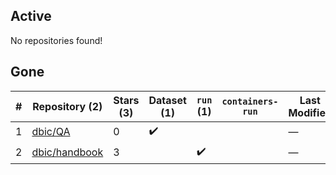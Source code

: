 ## Active
No repositories found!

## Gone
| # | Repository (2) | Stars (3) | Dataset (1) | `run` (1) | `containers-run` | Last Modified |
| --- | --- | --- | --- | --- | --- | --- |
| 1 | [dbic/QA](https://github.com/dbic/QA) | 0 | :heavy_check_mark: |  |  | — |
| 2 | [dbic/handbook](https://github.com/dbic/handbook) | 3 |  | :heavy_check_mark: |  | — |
